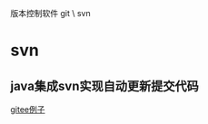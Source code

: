 版本控制软件 git \ svn
# svn
## java集成svn实现自动更新提交代码
[gitee例子](https://gitee.com/shenshuxin01/first_-spring-boot_-demo/tree/master/SVNKit_API_Demo)

